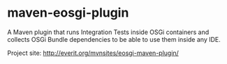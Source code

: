 maven-eosgi-plugin
==================

A Maven plugin that runs Integration Tests inside OSGi containers and collects OSGi Bundle dependencies to be able to use them inside any IDE.

Project site: http://everit.org/mvnsites/eosgi-maven-plugin/
